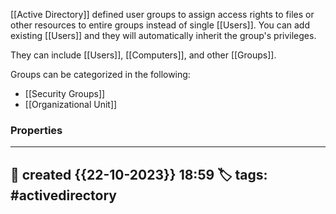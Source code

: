
[[Active Directory]] defined user groups to assign access rights to files or other resources to entire groups instead of single [[Users]]. You can add existing [[Users]] and they will automatically inherit the group's privileges. 

They can include [[Users]], [[Computers]], and other [[Groups]].

Groups can be categorized in the following:

- [[Security Groups]]
- [[Organizational Unit]]




### Properties
---
📆 created   {{22-10-2023}} 18:59
🏷️ tags: #activedirectory
---

